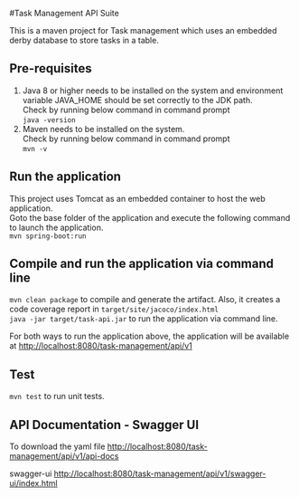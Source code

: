 #Task Management API Suite

This is a maven project for Task management which uses an embedded derby database to store tasks in a table.

## Pre-requisites
1. Java 8 or higher needs to be installed on the system and environment variable JAVA_HOME should be set correctly to the JDK path.  
   Check by running below command in command prompt  
   `java -version`  
2. Maven needs to be installed on the system.  
   Check by running below command in command prompt  
   `mvn -v`  

## Run the application
This project uses Tomcat as an embedded container to host the web application.  
Goto the base folder of the application and execute the following command to launch the application.  
`mvn spring-boot:run`  

## Compile and run the application via command line
`mvn clean package` to compile and generate the artifact. Also, it creates a code coverage report in `target/site/jacoco/index.html`   
`java -jar target/task-api.jar` to run the application via command line.

For both ways to run the application above, the application will be available at [http://localhost:8080/task-management/api/v1](http://localhost:8080/task-management/api/v1)

## Test
`mvn test` to run unit tests.

  
 
## API Documentation - Swagger UI

To download the yaml file
[http://localhost:8080/task-management/api/v1/api-docs](http://localhost:8080/task-management/api/v1/api-docs)

swagger-ui
[http://localhost:8080/task-management/api/v1/swagger-ui/index.html](http://localhost:8080/task-management/api/v1/swagger-ui/index.html)

